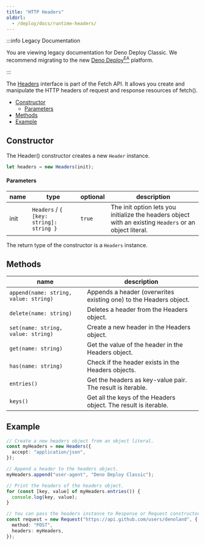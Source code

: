 ```yaml
---
title: "HTTP Headers"
oldUrl:
  - /deploy/docs/runtime-headers/
---
```


:::info Legacy Documentation

You are viewing legacy documentation for Deno Deploy Classic. We recommend
migrating to the new
<a href="/deploy/early-access/">Deno Deploy<sup>EA</sup></a> platform.

:::

The [Headers](https://developer.mozilla.org/en-US/docs/Web/API/Headers)
interface is part of the Fetch API. It allows you create and manipulate the HTTP
headers of request and response resources of fetch().

- [Constructor](#constructor)
  - [Parameters](#parameters)
- [Methods](#methods)
- [Example](#example)

## Constructor

The Header() constructor creates a new `Header` instance.

```ts
let headers = new Headers(init);
```

#### Parameters

| name | type                                    | optional | description                                                                                             |
| ---- | --------------------------------------- | -------- | ------------------------------------------------------------------------------------------------------- |
| init | `Headers` / `{ [key: string]: string }` | `true`   | The init option lets you initialize the headers object with an existing `Headers` or an object literal. |

The return type of the constructor is a `Headers` instance.

## Methods

| name                                  | description                                                       |
| ------------------------------------- | ----------------------------------------------------------------- |
| `append(name: string, value: string)` | Appends a header (overwrites existing one) to the Headers object. |
| `delete(name: string)`                | Deletes a header from the Headers object.                         |
| `set(name: string, value: string)`    | Create a new header in the Headers object.                        |
| `get(name: string)`                   | Get the value of the header in the Headers object.                |
| `has(name: string)`                   | Check if the header exists in the Headers objects.                |
| `entries()`                           | Get the headers as key-value pair. The result is iterable.        |
| `keys()`                              | Get all the keys of the Headers object. The result is iterable.   |

## Example

```ts
// Create a new headers object from an object literal.
const myHeaders = new Headers({
  accept: "application/json",
});

// Append a header to the headers object.
myHeaders.append("user-agent", "Deno Deploy Classic");

// Print the headers of the headers object.
for (const [key, value] of myHeaders.entries()) {
  console.log(key, value);
}

// You can pass the headers instance to Response or Request constructors.
const request = new Request("https://api.github.com/users/denoland", {
  method: "POST",
  headers: myHeaders,
});
```
